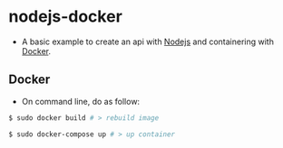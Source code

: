 # nodejs-docker

- A basic example to create an api with [Nodejs](https://nodejs.org/en/) and containering with [Docker](https://www.docker.com/).

## Docker

- On command line, do as follow:

```sh
$ sudo docker build # > rebuild image
```

```sh
$ sudo docker-compose up # > up container
```

